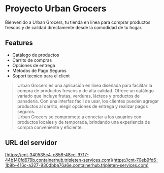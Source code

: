 # Proyecto Urban Grocers 





Bienvenido a Urban Grocers, tu tienda en línea para comprar productos frescos y de calidad directamente desde la comodidad de tu hogar.

## Features

- Catálogo de productos
- Carrito de compras
- Opciones de entrega
- Métodos de Pago Seguros 
- Soport tecnico para el client



> Urban Grocers es una aplicación en línea diseñada para facilitar la compra de productos frescos y
> de alta calidad. Ofrece un catálogo variado que incluye frutas, verduras, lácteos y productos de
> panadería. 
> Con una interfaz fácil de usar, los clientes pueden agregar productos al carrito, elegir opciones de entrega y realizar pagos seguros.  
> Urban Grocers se compromete a conectar a los usuarios con productos locales y de temporada, brindando una experiencia de compra conveniente y eficiente.
> 

## URL del servidor


[https://cnt-340535c4-c856-48ce-9717-44b140fd679b.containerhub.tripleten-services.com](https://cnt-70eb9fd6-1b9b-416c-a327-930dbba76a6e.containerhub.tripleten-services.com)
